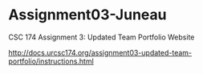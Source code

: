# Assignment03-Juneau
CSC 174 Assignment 3: Updated Team Portfolio Website

http://docs.urcsc174.org/assignment03-updated-team-portfolio/instructions.html

